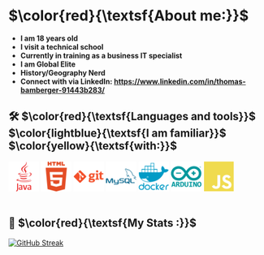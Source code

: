# **$\color{red}{\textsf{About me:}}$**
- **I am 18 years old** 
- **I visit a technical school**
- **Currently in training as a business IT specialist**
- **I am Global Elite**
- **History/Geography Nerd**
- **Connect with via LinkedIn: https://www.linkedin.com/in/thomas-bamberger-91443b283/** 


## :hammer_and_wrench: **$\color{red}{\textsf{Languages and tools}}$ $\color{lightblue}{\textsf{I am familiar}}$ $\color{yellow}{\textsf{with:}}$**

<div>
  <img src="https://github.com/devicons/devicon/blob/master/icons/java/java-plain-wordmark.svg" title="Java" alt="Java" width="60" height="60"/>
  <img src="https://github.com/devicons/devicon/blob/master/icons/html5/html5-plain-wordmark.svg" title="Html5" alt="Html5" width="60" height="60"/>
  <img src="https://github.com/devicons/devicon/blob/master/icons/git/git-plain-wordmark.svg" title="Git" **alt="Git" width="60" height="60"/>
  <img src="https://github.com/devicons/devicon/blob/master/icons/mysql/mysql-plain-wordmark.svg" title="MySQL"  alt="MySQL" width="60" height="60"/>
  <img src="https://github.com/devicons/devicon/blob/master/icons/docker/docker-plain-wordmark.svg" title="Docker" alt="NodeJS" width="60" height="60"/>
  <img src="https://github.com/devicons/devicon/blob/master/icons/arduino/arduino-original-wordmark.svg" title="Arduino" alt="Html5" width="60" height="60"/>
  <img src="https://github.com/devicons/devicon/blob/master/icons/javascript/javascript-plain.svg" title="JavaScript" alt="JavaScript" width="60" height="60"/>

 
</div>

<br>

## :pushpin: **$\color{red}{\textsf{My Stats :}}$**
[![GitHub Streak](https://streak-stats.demolab.com/?user=thomas5476&theme=git-dark)](https://git.io/streak-stats)
